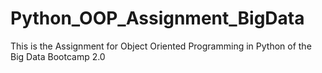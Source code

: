 # Python_OOP_Assignment_BigData
This is the Assignment for Object Oriented Programming in Python of the Big Data Bootcamp 2.0
